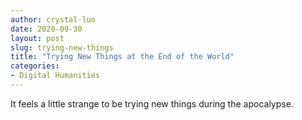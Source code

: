 ```yaml
---
author: crystal-luo
date: 2020-09-30
layout: post
slug: trying-new-things
title: "Trying New Things at the End of the World"
categories:
- Digital Humanities
---
```

It feels a little strange to be trying new things during the apocalypse.
